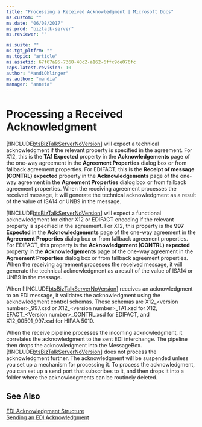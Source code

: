 ```yaml
---
title: "Processing a Received Acknowledgment | Microsoft Docs"
ms.custom: ""
ms.date: "06/08/2017"
ms.prod: "biztalk-server"
ms.reviewer: ""

ms.suite: ""
ms.tgt_pltfrm: ""
ms.topic: "article"
ms.assetid: 67f67a95-7368-40c2-a162-6ffc9de076fc
caps.latest.revision: 10
author: "MandiOhlinger"
ms.author: "mandia"
manager: "anneta"
---
```

# Processing a Received Acknowledgment
[!INCLUDE[btsBizTalkServerNoVersion](../includes/btsbiztalkservernoversion-md.md)] will expect a technical acknowledgment if the relevant property is specified in the agreement. For X12, this is the **TA1 Expected** property in the **Acknowledgements** page of the one-way agreement in the **Agreement Properties** dialog box or from fallback agreement properties. For EDIFACT, this is the **Receipt of message (CONTRL) expected** property in the **Acknowledgements** page of the one-way agreement in the **Agreement Properties** dialog box or from fallback agreement properties. When the receiving agreement processes the received message, it will generate the technical acknowledgment as a result of the value of ISA14 or UNB9 in the message.  
  
 [!INCLUDE[btsBizTalkServerNoVersion](../includes/btsbiztalkservernoversion-md.md)] will expect a functional acknowledgment for either X12 or EDIFACT encoding if the relevant property is specified in the agreement. For X12, this property is the **997 Expected** in the **Acknowledgements** page of the one-way agreement in the **Agreement Properties** dialog box or from fallback agreement properties. For EDIFACT, this property is the **Acknowledgement (CONTRL) expected** property in the **Acknowledgements** page of the one-way agreement in the **Agreement Properties** dialog box or from fallback agreement properties. When the receiving agreement processes the received message, it will generate the technical acknowledgment as a result of the value of ISA14 or UNB9 in the message.  
  
 When [!INCLUDE[btsBizTalkServerNoVersion](../includes/btsbiztalkservernoversion-md.md)] receives an acknowledgment to an EDI message, it validates the acknowledgment using the acknowledgment control schemas. These schemas are X12_\<version number\>_997.xsd or X12\_\<version number\>_TA1.xsd for X12, EFACT\_\<Version number\>_CONTRL.xsd for EDIFACT, and X12_00501_997.xsd for HIPAA 5010.  
  
 When the receive pipeline processes the incoming acknowledgment, it correlates the acknowledgment to the sent EDI interchange. The pipeline then drops the acknowledgment into the MessageBox. [!INCLUDE[btsBizTalkServerNoVersion](../includes/btsbiztalkservernoversion-md.md)] does not process the acknowledgment further. The acknowledgment will be suspended unless you set up a mechanism for processing it. To process the acknowledgment, you can set up a send port that subscribes to it, and then drops it into a folder where the acknowledgments can be routinely deleted.  
  
## See Also  
 [EDI Acknowledgment Structure](../core/edi-acknowledgment-structure.md)   
 [Sending an EDI Acknowledgment](../core/sending-an-edi-acknowledgment.md)